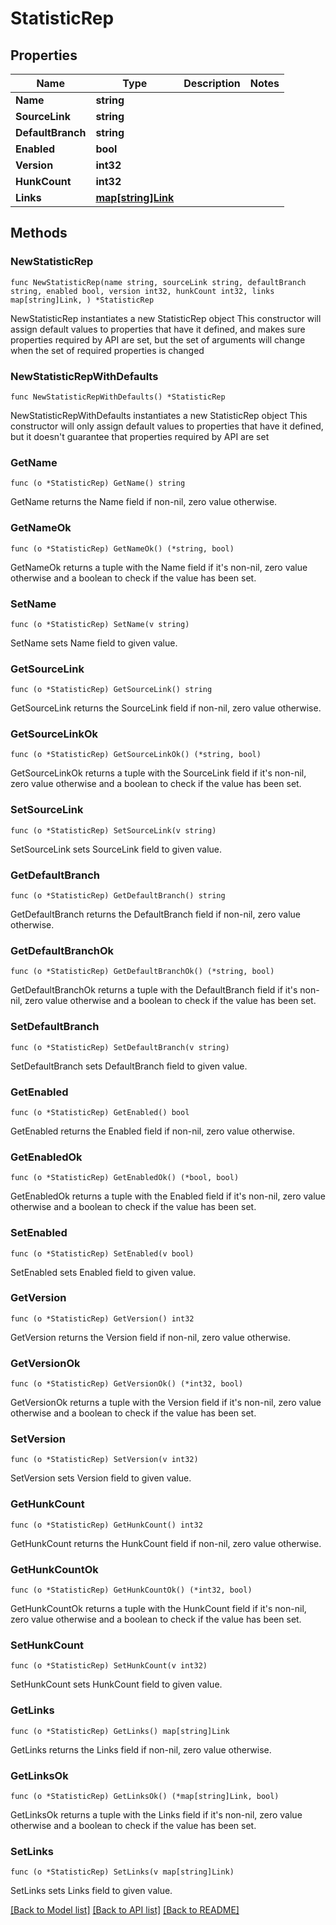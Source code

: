 # StatisticRep

## Properties

Name | Type | Description | Notes
------------ | ------------- | ------------- | -------------
**Name** | **string** |  | 
**SourceLink** | **string** |  | 
**DefaultBranch** | **string** |  | 
**Enabled** | **bool** |  | 
**Version** | **int32** |  | 
**HunkCount** | **int32** |  | 
**Links** | [**map[string]Link**](Link.md) |  | 

## Methods

### NewStatisticRep

`func NewStatisticRep(name string, sourceLink string, defaultBranch string, enabled bool, version int32, hunkCount int32, links map[string]Link, ) *StatisticRep`

NewStatisticRep instantiates a new StatisticRep object
This constructor will assign default values to properties that have it defined,
and makes sure properties required by API are set, but the set of arguments
will change when the set of required properties is changed

### NewStatisticRepWithDefaults

`func NewStatisticRepWithDefaults() *StatisticRep`

NewStatisticRepWithDefaults instantiates a new StatisticRep object
This constructor will only assign default values to properties that have it defined,
but it doesn't guarantee that properties required by API are set

### GetName

`func (o *StatisticRep) GetName() string`

GetName returns the Name field if non-nil, zero value otherwise.

### GetNameOk

`func (o *StatisticRep) GetNameOk() (*string, bool)`

GetNameOk returns a tuple with the Name field if it's non-nil, zero value otherwise
and a boolean to check if the value has been set.

### SetName

`func (o *StatisticRep) SetName(v string)`

SetName sets Name field to given value.


### GetSourceLink

`func (o *StatisticRep) GetSourceLink() string`

GetSourceLink returns the SourceLink field if non-nil, zero value otherwise.

### GetSourceLinkOk

`func (o *StatisticRep) GetSourceLinkOk() (*string, bool)`

GetSourceLinkOk returns a tuple with the SourceLink field if it's non-nil, zero value otherwise
and a boolean to check if the value has been set.

### SetSourceLink

`func (o *StatisticRep) SetSourceLink(v string)`

SetSourceLink sets SourceLink field to given value.


### GetDefaultBranch

`func (o *StatisticRep) GetDefaultBranch() string`

GetDefaultBranch returns the DefaultBranch field if non-nil, zero value otherwise.

### GetDefaultBranchOk

`func (o *StatisticRep) GetDefaultBranchOk() (*string, bool)`

GetDefaultBranchOk returns a tuple with the DefaultBranch field if it's non-nil, zero value otherwise
and a boolean to check if the value has been set.

### SetDefaultBranch

`func (o *StatisticRep) SetDefaultBranch(v string)`

SetDefaultBranch sets DefaultBranch field to given value.


### GetEnabled

`func (o *StatisticRep) GetEnabled() bool`

GetEnabled returns the Enabled field if non-nil, zero value otherwise.

### GetEnabledOk

`func (o *StatisticRep) GetEnabledOk() (*bool, bool)`

GetEnabledOk returns a tuple with the Enabled field if it's non-nil, zero value otherwise
and a boolean to check if the value has been set.

### SetEnabled

`func (o *StatisticRep) SetEnabled(v bool)`

SetEnabled sets Enabled field to given value.


### GetVersion

`func (o *StatisticRep) GetVersion() int32`

GetVersion returns the Version field if non-nil, zero value otherwise.

### GetVersionOk

`func (o *StatisticRep) GetVersionOk() (*int32, bool)`

GetVersionOk returns a tuple with the Version field if it's non-nil, zero value otherwise
and a boolean to check if the value has been set.

### SetVersion

`func (o *StatisticRep) SetVersion(v int32)`

SetVersion sets Version field to given value.


### GetHunkCount

`func (o *StatisticRep) GetHunkCount() int32`

GetHunkCount returns the HunkCount field if non-nil, zero value otherwise.

### GetHunkCountOk

`func (o *StatisticRep) GetHunkCountOk() (*int32, bool)`

GetHunkCountOk returns a tuple with the HunkCount field if it's non-nil, zero value otherwise
and a boolean to check if the value has been set.

### SetHunkCount

`func (o *StatisticRep) SetHunkCount(v int32)`

SetHunkCount sets HunkCount field to given value.


### GetLinks

`func (o *StatisticRep) GetLinks() map[string]Link`

GetLinks returns the Links field if non-nil, zero value otherwise.

### GetLinksOk

`func (o *StatisticRep) GetLinksOk() (*map[string]Link, bool)`

GetLinksOk returns a tuple with the Links field if it's non-nil, zero value otherwise
and a boolean to check if the value has been set.

### SetLinks

`func (o *StatisticRep) SetLinks(v map[string]Link)`

SetLinks sets Links field to given value.



[[Back to Model list]](../README.md#documentation-for-models) [[Back to API list]](../README.md#documentation-for-api-endpoints) [[Back to README]](../README.md)


